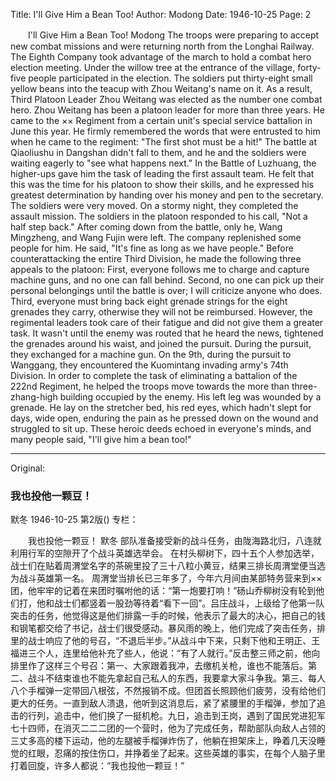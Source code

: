 Title: I'll Give Him a Bean Too!
Author: Modong
Date: 1946-10-25
Page: 2

　　I'll Give Him a Bean Too!
    Modong
    The troops were preparing to accept new combat missions and were returning north from the Longhai Railway. The Eighth Company took advantage of the march to hold a combat hero election meeting.
    Under the willow tree at the entrance of the village, forty-five people participated in the election. The soldiers put thirty-eight small yellow beans into the teacup with Zhou Weitang's name on it. As a result, Third Platoon Leader Zhou Weitang was elected as the number one combat hero.
    Zhou Weitang has been a platoon leader for more than three years. He came to the ×× Regiment from a certain unit's special service battalion in June this year. He firmly remembered the words that were entrusted to him when he came to the regiment: "The first shot must be a hit!" The battle at Qiaoliushu in Dangshan didn't fall to them, and he and the soldiers were waiting eagerly to "see what happens next." In the Battle of Luzhuang, the higher-ups gave him the task of leading the first assault team. He felt that this was the time for his platoon to show their skills, and he expressed his greatest determination by handing over his money and pen to the secretary. The soldiers were very moved. On a stormy night, they completed the assault mission. The soldiers in the platoon responded to his call, "Not a half step back." After coming down from the battle, only he, Wang Mingzheng, and Wang Fujin were left. The company replenished some people for him. He said, "It's fine as long as we have people." Before counterattacking the entire Third Division, he made the following three appeals to the platoon: First, everyone follows me to charge and capture machine guns, and no one can fall behind. Second, no one can pick up their personal belongings until the battle is over; I will criticize anyone who does. Third, everyone must bring back eight grenade strings for the eight grenades they carry, otherwise they will not be reimbursed. However, the regimental leaders took care of their fatigue and did not give them a greater task. It wasn't until the enemy was routed that he heard the news, tightened the grenades around his waist, and joined the pursuit. During the pursuit, they exchanged for a machine gun. On the 9th, during the pursuit to Wanggang, they encountered the Kuomintang invading army's 74th Division. In order to complete the task of eliminating a battalion of the 222nd Regiment, he helped the troops move towards the more than three-zhang-high building occupied by the enemy. His left leg was wounded by a grenade. He lay on the stretcher bed, his red eyes, which hadn't slept for days, wide open, enduring the pain as he pressed down on the wound and struggled to sit up. These heroic deeds echoed in everyone's minds, and many people said, "I'll give him a bean too!"



<hr /> 

Original: 


### 我也投他一颗豆！
默冬
1946-10-25
第2版()
专栏：

　　我也投他一颗豆！
    默冬
    部队准备接受新的战斗任务，由陇海路北归，八连就利用行军的空隙开了个战斗英雄选举会。
    在村头柳树下，四十五个人参加选举，战士们在贴着周渭堂名字的茶碗里投了三十八粒小黄豆，结果三排长周渭堂便当选为战斗英雄第一名。
    周渭堂当排长已三年多了，今年六月间由某部特务营来到××团，他牢牢的记着在来团时嘱咐他的话：“第一炮要打响！”砀山乔柳树没有轮到他们打，他和战士们都竖着一股劲等待着“看下一回”。吕庄战斗，上级给了他第一队突击的任务，他觉得这是他们排露一手的时候，他表示了最大的决心，把自己的钱和钢笔都交给了书记，战士们很受感动。暴风雨的晚上，他们完成了突击任务，排里的战士响应了他的号召，“不退后半步。”从战斗中下来，只剩下他和王明正、王福进三个人，连里给他补充了些人，他说：“有了人就行。”反击整三师之前，他向排里作了这样三个号召：第一、大家跟着我冲，去缴机关枪，谁也不能落后。第二、战斗不结束谁也不能先拿起自己私人的东西，我要拿大家斗争我。第三、每人八个手榴弹一定带回八根弦，不然报销不成。但团首长照顾他们疲劳，没有给他们更大的任务。一直到敌人溃退，他听到这消息后，紧了紧腰里的手榴弹，参加了追击的行列，追击中，他们换了一挺机枪。九日，追击到王岗，遇到了国民党进犯军七十四师，在消灭二二二团的一个营时，他为了完成任务，帮助部队向敌人占领的三丈多高的楼下运动，他的左腿被手榴弹炸伤了，他躺在担架床上，睁着几天没睡觉的红眼，忍痛的按住伤口，并挣着坐了起来。这些英雄的事实，在每个人脑子里打着回旋，许多人都说：“我也投他一颗豆！”
